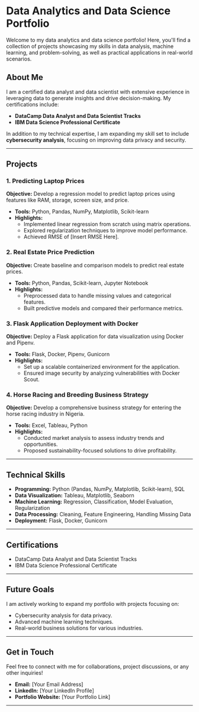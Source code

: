 # Data Analytics and Data Science Portfolio  

Welcome to my data analytics and data science portfolio! Here, you'll find a collection of projects showcasing my skills in data analysis, machine learning, and problem-solving, as well as practical applications in real-world scenarios.  

## About Me  
I am a certified data analyst and data scientist with extensive experience in leveraging data to generate insights and drive decision-making. My certifications include:  
- **DataCamp Data Analyst and Data Scientist Tracks**  
- **IBM Data Science Professional Certificate**  

In addition to my technical expertise, I am expanding my skill set to include **cybersecurity analysis**, focusing on improving data privacy and security.  

---

## Projects  

### 1. **Predicting Laptop Prices**  
**Objective:** Develop a regression model to predict laptop prices using features like RAM, storage, screen size, and price.  
- **Tools:** Python, Pandas, NumPy, Matplotlib, Scikit-learn  
- **Highlights:**  
  - Implemented linear regression from scratch using matrix operations.  
  - Explored regularization techniques to improve model performance.  
  - Achieved RMSE of [Insert RMSE Here].  

### 2. **Real Estate Price Prediction**  
**Objective:** Create baseline and comparison models to predict real estate prices.  
- **Tools:** Python, Pandas, Scikit-learn, Jupyter Notebook  
- **Highlights:**  
  - Preprocessed data to handle missing values and categorical features.  
  - Built predictive models and compared their performance metrics.  

### 3. **Flask Application Deployment with Docker**  
**Objective:** Deploy a Flask application for data visualization using Docker and Pipenv.  
- **Tools:** Flask, Docker, Pipenv, Gunicorn  
- **Highlights:**  
  - Set up a scalable containerized environment for the application.  
  - Ensured image security by analyzing vulnerabilities with Docker Scout.  

### 4. **Horse Racing and Breeding Business Strategy**  
**Objective:** Develop a comprehensive business strategy for entering the horse racing industry in Nigeria.  
- **Tools:** Excel, Tableau, Python  
- **Highlights:**  
  - Conducted market analysis to assess industry trends and opportunities.  
  - Proposed sustainability-focused solutions to drive profitability.  

---

## Technical Skills  
- **Programming:** Python (Pandas, NumPy, Matplotlib, Scikit-learn), SQL  
- **Data Visualization:** Tableau, Matplotlib, Seaborn  
- **Machine Learning:** Regression, Classification, Model Evaluation, Regularization  
- **Data Processing:** Cleaning, Feature Engineering, Handling Missing Data  
- **Deployment:** Flask, Docker, Gunicorn  

---

## Certifications  
- DataCamp Data Analyst and Data Scientist Tracks  
- IBM Data Science Professional Certificate  

---

## Future Goals  
I am actively working to expand my portfolio with projects focusing on:  
- Cybersecurity analysis for data privacy.  
- Advanced machine learning techniques.  
- Real-world business solutions for various industries.  

---

## Get in Touch  
Feel free to connect with me for collaborations, project discussions, or any other inquiries!  
- **Email:** [Your Email Address]  
- **LinkedIn:** [Your LinkedIn Profile]  
- **Portfolio Website:** [Your Portfolio Link]  

---  
